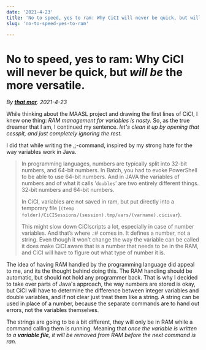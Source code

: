 ```yaml
---
date: '2021-4-23'
title: 'No to speed, yes to ram: Why CiCI will never be quick, but will be the more versatile.'
slug: 'no-to-speed-yes-to-ram'

---
```


# No to speed, yes to ram: Why CiCI will never be quick, but *will be* the more versatile.

_By **[that mar](https://github.com/that-mar)**._
_2021-4-23_

While thinking about the MAASL project and drawing the first lines of CiCI, I knew one thing: *RAM management for variables is nasty.* So, as the true dreamer that I am, I continued my sentence. *let's clean it up by opening that cesspit, and just completely ignoring the rest.* 

I did that while writing the [.:](https://asccisl-org.github.io/docs/Commands/dot/dotcolon/)-command, inspired by my strong hate for the way variables work in Java.

> In programming languages, numbers are typically split into 32-bit  numbers, and 64-bit numbers. In Batch, you had to evoke PowerShell to be able to use 64-bit numbers. And in JAVA the variables of numbers and of what it calls ‘`doubles`’  are two entirely different things. 32-bit numbers and 64-bit numbers.
>
> In CiCI, variables are not saved in ram, but put directly into a temporary file (`(temp folder)/CiCISessions/(session).tmp/vars/(varname).cicivar`).
>
> This might slow down CiCIscripts a lot, especially in case of  number variables. And that’s where .:# comes in. It defines a number,  not a string. Even though it won’t change the way the variable can be  called it does make CiCI aware that is a number that needs to be in the  RAM, and CiCI will have to figure out what type of number it is.

The idea of having RAM handled by the programming language did appeal to me, and its the thought behind doing this. 
The RAM handling should be automatic, but should not hold any programmer back. That is why I decided to take over parts of Java's approach, the way numbers are stored is okay, but CiCI will have to determine the difference between integer variables and double variables, and if not clear just treat them like a string.
A string can be used in place of a number, because the separate commands are to hand out errors, not the variables themselves.

The strings are going to be a bit different, they will only be in RAM while a command calling them is running. Meaning that _once the variable is written to a **variable file**, it will be removed from RAM before the next command is ran._ 

